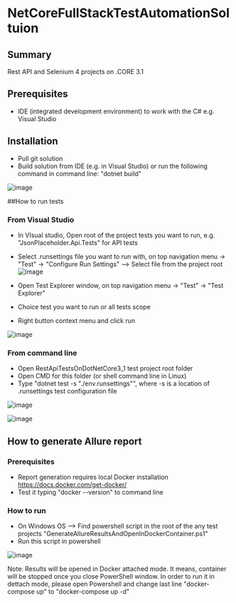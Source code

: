 # NetCoreFullStackTestAutomationSoltuion

## Summary

Rest API and Selenium 4 projects on .CORE 3.1

## Prerequisites

- IDE (integrated development environment) to work with the C# e.g. Visual Studio

## Installation

- Pull git solution
- Build solution from IDE (e.g. in Visual Studio) or run the following command in command line: "dotnet build"

![image](https://user-images.githubusercontent.com/8307892/204016058-188ca0de-8cf7-4045-9955-f9282a60021e.png)


##How to run tests

### From Visual Studio


- In VIsual studio, Open root of the project tests you want to run, e.g. "JsonPlaceholder.Api.Tests" for API tests
- Select .runsettings file you want to run with, on top navigation menu -> "Test" -> "Configure Run Settings" --> Select file from the project root 
![image](https://user-images.githubusercontent.com/8307892/204016602-731f47b9-5908-49ea-8b0a-9284181c0c24.png)

- Open Test Explorer window, on top navigation menu -> "Test" -> "Test Explorer"

- Choice test you want to run or all tests scope

- Right button context menu and click run

![image](https://user-images.githubusercontent.com/8307892/204017362-f4ba16a8-4a69-4354-97ac-67c2ea2e5994.png)


### From command line

- Open RestApiTestsOnDotNetCore3_1 test project root folder
- Open CMD for this folder (or shell command line in Linux)
- Type "dotnet test -s "./env.runsettings"", where -s is a location of .runsettings test configuration file

![image](https://user-images.githubusercontent.com/8307892/204018296-5d3a54b5-e446-405c-ad02-ae23f30696b6.png)

![image](https://user-images.githubusercontent.com/8307892/204018354-164c1158-a3c3-4738-8326-5c4e515b0cbf.png)

## How to generate Allure report

### Prerequisites

- Report generation requires local Docker installation https://docs.docker.com/get-docker/
- Test it typing "docker --version" to command line

### How to run

- On Windows OS --> Find powershell script in the root of the any test projects "GenerateAllureResultsAndOpenInDockerContainer.ps1"
- Run this script in powershell

![image](https://user-images.githubusercontent.com/8307892/204125271-e2926a2a-c620-4d08-933a-ca90a2388c15.png)


Note: Results will be opened in Docker attached mode. It means, container will be stopped once you close PowerShell window. 
In order to run it in dettach mode, please open Powershell and change last line "docker-compose up" to "docker-compose up -d"








